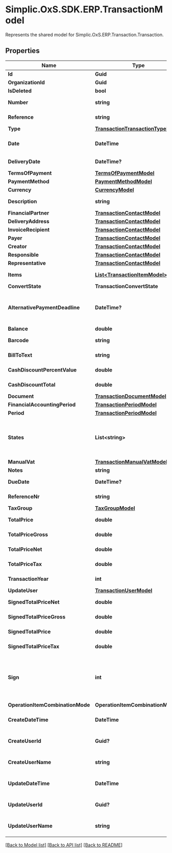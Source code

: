 # Simplic.OxS.SDK.ERP.TransactionModel
Represents the shared model for Simplic.OxS.ERP.Transaction.Transaction.

## Properties

Name | Type | Description | Notes
------------ | ------------- | ------------- | -------------
**Id** | **Guid** |  | [optional] 
**OrganizationId** | **Guid** |  | [optional] 
**IsDeleted** | **bool** |  | [optional] 
**Number** | **string** | Gets or sets the transaction number. | [optional] 
**Reference** | **string** | Gets or sets the reference. | [optional] 
**Type** | [**TransactionTransactionTypeModel**](TransactionTransactionTypeModel.md) |  | [optional] 
**Date** | **DateTime** | Gets or sets the time of the underlying transaction. | [optional] 
**DeliveryDate** | **DateTime?** | Gets or sets the time of delivery. | [optional] 
**TermsOfPayment** | [**TermsOfPaymentModel**](TermsOfPaymentModel.md) |  | [optional] 
**PaymentMethod** | [**PaymentMethodModel**](PaymentMethodModel.md) |  | [optional] 
**Currency** | [**CurrencyModel**](CurrencyModel.md) |  | [optional] 
**Description** | **string** | Gets or sets the description. | [optional] 
**FinancialPartner** | [**TransactionContactModel**](TransactionContactModel.md) |  | [optional] 
**DeliveryAddress** | [**TransactionContactModel**](TransactionContactModel.md) |  | [optional] 
**InvoiceRecipient** | [**TransactionContactModel**](TransactionContactModel.md) |  | [optional] 
**Payer** | [**TransactionContactModel**](TransactionContactModel.md) |  | [optional] 
**Creator** | [**TransactionContactModel**](TransactionContactModel.md) |  | [optional] 
**Responsible** | [**TransactionContactModel**](TransactionContactModel.md) |  | [optional] 
**Representative** | [**TransactionContactModel**](TransactionContactModel.md) |  | [optional] 
**Items** | [**List&lt;TransactionItemModel&gt;**](TransactionItemModel.md) | Gets or sets the items of this transaction. | [optional] 
**ConvertState** | **TransactionConvertState** |  | [optional] 
**AlternativePaymentDeadline** | **DateTime?** | Gets or sets an alternative payment deadline to the one defined in the terms of payment. | [optional] 
**Balance** | **double** | Gets or sets the balance. | [optional] 
**Barcode** | **string** | Gets or sets the barcode. | [optional] 
**BillToText** | **string** | Gets or sets the bill as a text. | [optional] 
**CashDiscountPercentValue** | **double** | Gets or sets the relative cash discount. | [optional] 
**CashDiscountTotal** | **double** | Gets or sets the total cash discount. | [optional] 
**Document** | [**TransactionDocumentModel**](TransactionDocumentModel.md) |  | [optional] 
**FinancialAccountingPeriod** | [**TransactionPeriodModel**](TransactionPeriodModel.md) |  | [optional] 
**Period** | [**TransactionPeriodModel**](TransactionPeriodModel.md) |  | [optional] 
**States** | **List&lt;string&gt;** | Gets or sets a set of states the transaction is in.     Examples for states are: cancelled, exported, gross, paid, printed, transferredToAccounting   | [optional] 
**ManualVat** | [**TransactionManualVatModel**](TransactionManualVatModel.md) |  | [optional] 
**Notes** | **string** | Gets or sets notes. | [optional] 
**DueDate** | **DateTime?** | Gets or sets the due date. | [optional] 
**ReferenceNr** | **string** | Gets or sets the reference number. | [optional] 
**TaxGroup** | [**TaxGroupModel**](TaxGroupModel.md) |  | [optional] 
**TotalPrice** | **double** | Gets or sets the total price. | [optional] 
**TotalPriceGross** | **double** | Gets or sets the gross total price. | [optional] 
**TotalPriceNet** | **double** | Gets or sets the net total price. | [optional] 
**TotalPriceTax** | **double** | Gets or sets the total price tax. | [optional] 
**TransactionYear** | **int** | Gets or sets the transaction year. | [optional] 
**UpdateUser** | [**TransactionUserModel**](TransactionUserModel.md) |  | [optional] 
**SignedTotalPriceNet** | **double** | Gets or sets the net signed total price. | [optional] 
**SignedTotalPriceGross** | **double** | Gets or sets the gross signed total price. | [optional] 
**SignedTotalPrice** | **double** | Gets or sets the signed total price. | [optional] 
**SignedTotalPriceTax** | **double** | Gets or sets the signed total price tax. | [optional] 
**Sign** | **int** | Gets or sets the total price value sign.     The sign is the factor used for summations of transaction total values mainly in grids and is either 1 or -1.   | [optional] 
**OperationItemCombinationMode** | **OperationItemCombinationMode** |  | [optional] 
**CreateDateTime** | **DateTime** | Gets or sets the date and time the transaction is created. | [optional] 
**CreateUserId** | **Guid?** | Gets or sets the id of the user that created the transaction. | [optional] 
**CreateUserName** | **string** | Gets or sets the name of the user that created the transaction. | [optional] 
**UpdateDateTime** | **DateTime** | Gets or sets the date and time the transaction is updated. | [optional] 
**UpdateUserId** | **Guid?** | Gets or sets the id of the user that updated the transaction. | [optional] 
**UpdateUserName** | **string** | Gets or sets the name of the user that updated the transaction. | [optional] 

[[Back to Model list]](../README.md#documentation-for-models) [[Back to API list]](../README.md#documentation-for-api-endpoints) [[Back to README]](../README.md)

